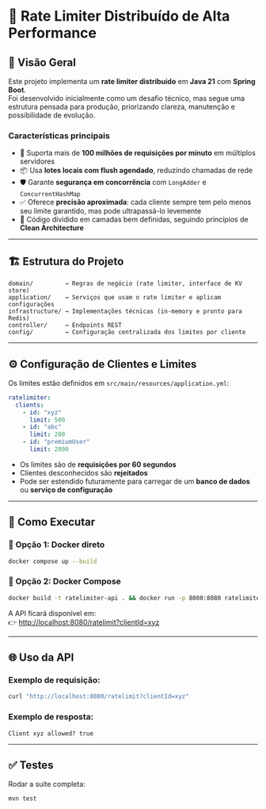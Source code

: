 # 🔄 Rate Limiter Distribuído de Alta Performance

## 📖 Visão Geral
Este projeto implementa um **rate limiter distribuído** em **Java 21** com **Spring Boot**.  
Foi desenvolvido inicialmente como um desafio técnico, mas segue uma estrutura pensada para produção, priorizando clareza, manutenção e possibilidade de evolução.

### Características principais
- 🚀 Suporta mais de **100 milhões de requisições por minuto** em múltiplos servidores  
- 📦 Usa **lotes locais com flush agendado**, reduzindo chamadas de rede  
- 🛡️ Garante **segurança em concorrência** com `LongAdder` e `ConcurrentHashMap`  
- ✅ Oferece **precisão aproximada**: cada cliente sempre tem pelo menos seu limite garantido, mas pode ultrapassá-lo levemente  
- 🧩 Código dividido em camadas bem definidas, seguindo princípios de **Clean Architecture**  

---

## 🏗️ Estrutura do Projeto
```
domain/         → Regras de negócio (rate limiter, interface de KV store)
application/    → Serviços que usam o rate limiter e aplicam configurações
infrastructure/ → Implementações técnicas (in-memory e pronto para Redis)
controller/     → Endpoints REST
config/         → Configuração centralizada dos limites por cliente
```

---

## ⚙️ Configuração de Clientes e Limites
Os limites estão definidos em `src/main/resources/application.yml`:

```yaml
ratelimiter:
  clients:
    - id: "xyz"
      limit: 500
    - id: "abc"
      limit: 200
    - id: "premiumUser"
      limit: 2000
```

- Os limites são de **requisições por 60 segundos**  
- Clientes desconhecidos são **rejeitados**  
- Pode ser estendido futuramente para carregar de um **banco de dados** ou **serviço de configuração**  

---

## 🚀 Como Executar

### 🔹 Opção 1: Docker direto
```bash
docker compose up --build
```

### 🔹 Opção 2: Docker Compose
```bash
docker build -t ratelimiter-api . && docker run -p 8080:8080 ratelimiter-api
```

A API ficará disponível em:  
👉 [http://localhost:8080/ratelimit?clientId=xyz](http://localhost:8080/ratelimit?clientId=xyz)

---

## 🌐 Uso da API

### Exemplo de requisição:
```bash
curl "http://localhost:8080/ratelimit?clientId=xyz"
```

### Exemplo de resposta:
```
Client xyz allowed? true
```

---

## ✅ Testes
Rodar a suíte completa:  
```bash
mvn test
```